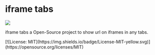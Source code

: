 iframe tabs
============
<p align=“center”>
<img height=“200" src=“url”>
</p>

iframe tabs a Open-Source project to show url on iframes in any tabs.

<p align=“center”>
[![License: MIT](https://img.shields.io/badge/License-MIT-yellow.svg)](https://opensource.org/licenses/MIT)
</p>
